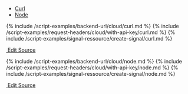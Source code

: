 <!-- Nav tabs -->
<ul class="nav nav-tabs code-nav-tabs" role="tablist">
  <li class="nav-item">
    <a class="nav-link curl-language active" id="create-signal-curl-cloud-tab" data-toggle="tab" href="#create-signal-curl-cloud" role="tab" aria-controls="create-signal-curl-cloud" aria-selected="true">Curl</a>
  </li>
  <li class="nav-item">
    <a class="nav-link node-language" id="create-signal-node-cloud-tab" data-toggle="tab" href="#create-signal-node-cloud" role="tab" aria-controls="create-signal-node-cloud" aria-selected="false">Node</a>
  </li>
</ul>

<!-- Tab panes -->
<div class="tab-content">

<!-- Curl code -->
<div class="code tab-pane active" id="create-signal-curl-cloud" role="tabpanel" aria-labelledby="create-signal-curl-cloud-tab" markdown="1">
{% include /script-examples/backend-url/cloud/curl.md %}
{% include /script-examples/request-headers/cloud/with-api-key/curl.md %}
{% include /script-examples/signal-ressource/create-signal/curl.md %}

<!-- copy button -->
<a class="btn btn-sm copy-action" data-toggle="tooltip" data-placement="top" title="copy" onclick="copyToClipBoard('create-signal-curl-cloud')"><i class="fa fa-copy"></i></a>

<!-- edit button -->
<a class="btn btn-sm edit-action"  href="https://github.com/DasKeyboard/Daskeyboard.io/blob/master/_includes/script-examples/signal-ressource/create-signal/curl.md"><i class="fa fa-pencil"></i>&nbsp;Edit Source</a>
</div>

<!-- Node code -->
<div class="code tab-pane" id="create-signal-node-cloud" role="tabpanel" aria-labelledby="create-signal-node-cloud-tab" markdown="1">
{% include /script-examples/backend-url/cloud/node.md %}
{% include /script-examples/request-headers/cloud/with-api-key/node.md %}
{% include /script-examples/signal-ressource/create-signal/node.md %}
<!-- copy button -->
<a class="btn btn-sm copy-action" data-toggle="tooltip" data-placement="top" title="copy" onclick="copyToClipBoard('create-signal-node-cloud')"><i class="fa fa-copy"></i></a>

<!-- edit button -->
<a class="btn btn-sm edit-action"  href="https://github.com/DasKeyboard/Daskeyboard.io/blob/master/_includes/script-examples/signal-ressource/create-signal/node.md"><i class="fa fa-pencil"></i>&nbsp;Edit Source</a>
</div>
</div>